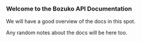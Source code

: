 ### Welcome to the Bozuko API Documentation

We will have a good overview of the docs in this spot.
    
Any random notes about the docs will be here too.